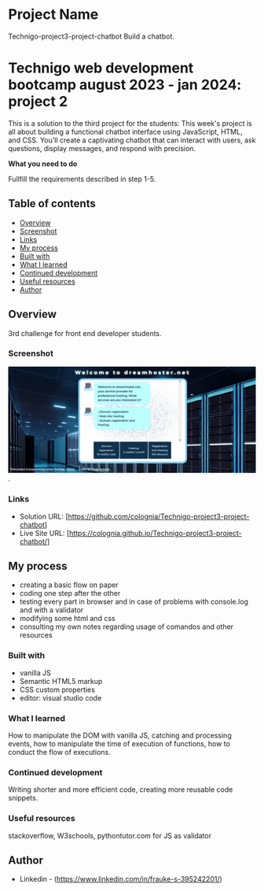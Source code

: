 # Project Name
Technigo-project3-project-chatbot
Build a chatbot.
# Technigo web development bootcamp august 2023 - jan 2024: project 2

This is a solution to the third project for the students:
This week's project is all about building a functional chatbot interface using JavaScript, HTML, and CSS. You'll create a captivating chatbot that can interact with users, ask questions, display messages, and respond with precision. 

**What you need to do**

Fullfill the requirements described in step 1-5.

## Table of contents

  - [Overview](#overview)
  - [Screenshot](#screenshot)
  - [Links](#links)
  - [My process](#my-process)
  - [Built with](#built-with)
  - [What I learned](#what-i-learned)
  - [Continued development](#continued-development)
  - [Useful resources](#useful-resources)
  - [Author](#author)

## Overview

3rd challenge for front end developer students.

### Screenshot

![](./code/assets/screenshot_desktop.png).

### Links

- Solution URL: [https://github.com/colognia/Technigo-project3-project-chatbot]
- Live Site URL: [https://colognia.github.io/Technigo-project3-project-chatbot/]

## My process

- creating a basic flow on paper
- coding one step after the other
- testing every part in browser and in case of problems with console.log and with a validator
- modifying some html and css
- consulting my own notes regarding usage of comandos and other resources

### Built with

- vanilla JS
- Semantic HTML5 markup
- CSS custom properties
- editor: visual studio code

### What I learned 

How to manipulate the DOM with vanilla JS, catching and processing events, how to manipulate the time of execution of functions, how to conduct the flow of executions.

### Continued development

Writing shorter and more efficient code, creating more reusable code snippets.

### Useful resources

stackoverflow, W3schools, pythontutor.com for JS as validator

## Author

- Linkedin - (https://www.linkedin.com/in/frauke-s-395242201/)

